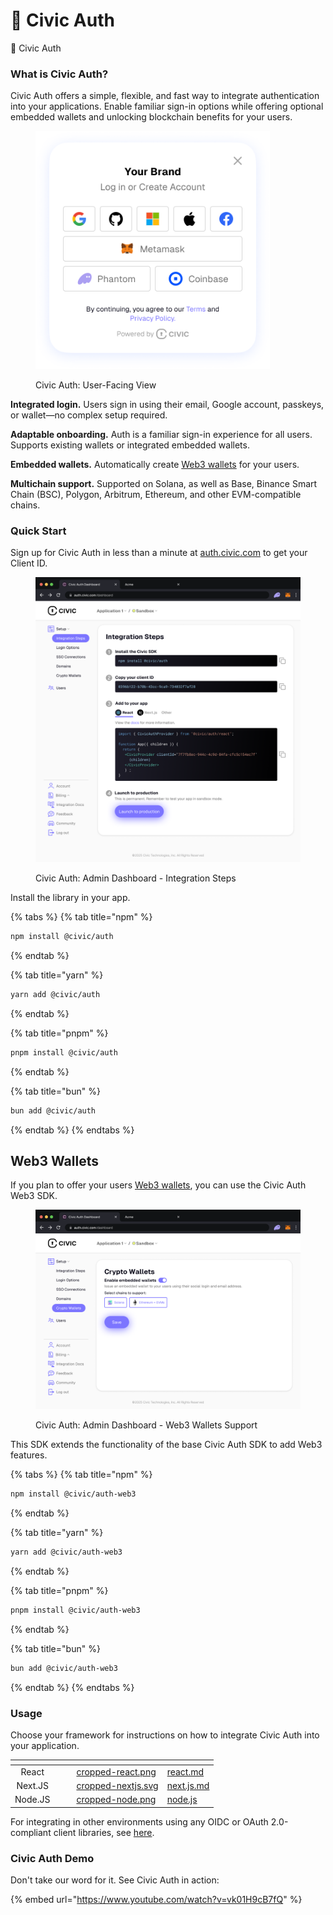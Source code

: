 # 🔏 Civic Auth

🔏 Civic Auth

### What is Civic Auth?

Civic Auth offers a simple, flexible, and fast way to integrate authentication into your applications. Enable familiar sign-in options while offering optional embedded wallets and unlocking blockchain benefits for your users.

<figure><img src=".gitbook/assets/SSO labels OFF, Crypto labels ON (1).png" alt="" width="375"><figcaption><p>Civic Auth: User-Facing View</p></figcaption></figure>

**Integrated login.** Users sign in using their email, Google account, passkeys, or wallet—no complex setup required.

**Adaptable onboarding.** Auth is a familiar sign-in experience for all users. Supports existing wallets or integrated embedded wallets.

**Embedded wallets.** Automatically create [Web3 wallets](web3/embedded-wallets.md) for your users.

**Multichain support.** Supported on Solana, as well as Base, Binance Smart Chain (BSC), Polygon, Arbitrum, Ethereum, and other EVM-compatible chains.&#x20;

### Quick Start

Sign up for Civic Auth in less than a minute at [auth.civic.com](https://auth.civic.com) to get your Client ID.

<figure><img src=".gitbook/assets/Integration Setup.png" alt=""><figcaption><p>Civic Auth: Admin Dashboard - Integration Steps</p></figcaption></figure>

Install the library in your app.

{% tabs %}
{% tab title="npm" %}
```bash
npm install @civic/auth
```
{% endtab %}

{% tab title="yarn" %}
```bash
yarn add @civic/auth
```
{% endtab %}

{% tab title="pnpm" %}
```bash
pnpm install @civic/auth
```
{% endtab %}

{% tab title="bun" %}
```bash
bun add @civic/auth
```
{% endtab %}
{% endtabs %}

## Web3 Wallets

If you plan to offer your users [Web3 wallets](./#web3-wallets), you can use the Civic Auth Web3 SDK.

<figure><img src=".gitbook/assets/Toggle ON.png" alt=""><figcaption><p>Civic Auth: Admin Dashboard - Web3 Wallets Support</p></figcaption></figure>

This SDK extends the functionality of the base Civic Auth SDK to add Web3 features.

{% tabs %}
{% tab title="npm" %}
```bash
npm install @civic/auth-web3
```
{% endtab %}

{% tab title="yarn" %}
```bash
yarn add @civic/auth-web3
```
{% endtab %}

{% tab title="pnpm" %}
```bash
pnpm install @civic/auth-web3
```
{% endtab %}

{% tab title="bun" %}
```bash
bun add @civic/auth-web3
```
{% endtab %}
{% endtabs %}

### Usage

Choose your framework for instructions on how to integrate Civic Auth into your application.

<table data-view="cards"><thead><tr><th align="center"></th><th data-hidden></th><th data-hidden></th><th data-hidden data-card-cover data-type="files"></th><th data-hidden data-card-target data-type="content-ref"></th></tr></thead><tbody><tr><td align="center">React</td><td></td><td></td><td><a href=".gitbook/assets/cropped-react.png">cropped-react.png</a></td><td><a href="integration/react.md">react.md</a></td></tr><tr><td align="center">Next.JS</td><td></td><td></td><td><a href=".gitbook/assets/cropped-nextjs.svg">cropped-nextjs.svg</a></td><td><a href="integration/next.js.md">next.js.md</a></td></tr><tr><td align="center">Node.JS</td><td></td><td></td><td><a href=".gitbook/assets/cropped-node.png">cropped-node.png</a></td><td><a href="integration/node.js/">node.js</a></td></tr></tbody></table>

For integrating in other environments using any OIDC or OAuth 2.0-compliant client libraries, see [here](integration/other.md).

### Civic Auth Demo

Don't take our word for it. See Civic Auth in action:&#x20;

{% embed url="https://www.youtube.com/watch?v=vk01H9cB7fQ" %}
